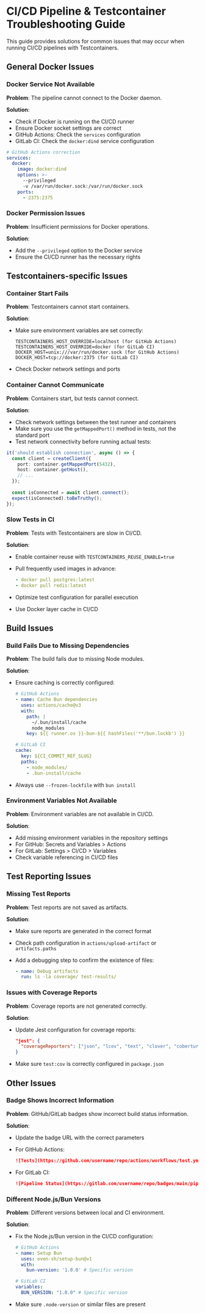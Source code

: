 # CI/CD Pipeline & Testcontainer Troubleshooting Guide

This guide provides solutions for common issues that may occur when running CI/CD pipelines with Testcontainers.

## General Docker Issues

### Docker Service Not Available

**Problem**: The pipeline cannot connect to the Docker daemon.

**Solution**:

- Check if Docker is running on the CI/CD runner
- Ensure Docker socket settings are correct
- GitHub Actions: Check the `services` configuration
- GitLab CI: Check the `docker:dind` service configuration

```yaml
# GitHub Actions correction
services:
  docker:
    image: docker:dind
    options: >-
      --privileged
      -v /var/run/docker.sock:/var/run/docker.sock
    ports:
      - 2375:2375
```

### Docker Permission Issues

**Problem**: Insufficient permissions for Docker operations.

**Solution**:

- Add the `--privileged` option to the Docker service
- Ensure the CI/CD runner has the necessary rights

## Testcontainers-specific Issues

### Container Start Fails

**Problem**: Testcontainers cannot start containers.

**Solution**:

- Make sure environment variables are set correctly:

  ```
  TESTCONTAINERS_HOST_OVERRIDE=localhost (for GitHub Actions)
  TESTCONTAINERS_HOST_OVERRIDE=docker (for GitLab CI)
  DOCKER_HOST=unix:///var/run/docker.sock (for GitHub Actions)
  DOCKER_HOST=tcp://docker:2375 (for GitLab CI)
  ```

- Check Docker network settings and ports

### Container Cannot Communicate

**Problem**: Containers start, but tests cannot connect.

**Solution**:

- Check network settings between the test runner and containers
- Make sure you use the `getMappedPort()` method in tests, not the standard port
- Test network connectivity before running actual tests:

```typescript
it('should establish connection', async () => {
  const client = createClient({
    port: container.getMappedPort(5432),
    host: container.getHost(),
    // ...
  });
  
  const isConnected = await client.connect();
  expect(isConnected).toBeTruthy();
});
```

### Slow Tests in CI

**Problem**: Tests with Testcontainers are slow in CI/CD.

**Solution**:

- Enable container reuse with `TESTCONTAINERS_REUSE_ENABLE=true`
- Pull frequently used images in advance:

  ```yaml
  - docker pull postgres:latest
  - docker pull redis:latest
  ```

- Optimize test configuration for parallel execution
- Use Docker layer cache in CI/CD

## Build Issues

### Build Fails Due to Missing Dependencies

**Problem**: The build fails due to missing Node modules.

**Solution**:

- Ensure caching is correctly configured:

  ```yaml
  # GitHub Actions
  - name: Cache Bun dependencies
    uses: actions/cache@v3
    with:
      path: |
        ~/.bun/install/cache
        node_modules
      key: ${{ runner.os }}-bun-${{ hashFiles('**/bun.lockb') }}
  
  # GitLab CI
  cache:
    key: ${CI_COMMIT_REF_SLUG}
    paths:
      - node_modules/
      - .bun-install/cache
  ```

- Always use `--frozen-lockfile` with `bun install`

### Environment Variables Not Available

**Problem**: Environment variables are not available in CI/CD.

**Solution**:

- Add missing environment variables in the repository settings
- For GitHub: Secrets and Variables > Actions
- For GitLab: Settings > CI/CD > Variables
- Check variable referencing in CI/CD files

## Test Reporting Issues

### Missing Test Reports

**Problem**: Test reports are not saved as artifacts.

**Solution**:

- Make sure reports are generated in the correct format
- Check path configuration in `actions/upload-artifact` or `artifacts.paths`
- Add a debugging step to confirm the existence of files:

  ```yaml
  - name: Debug artifacts
    run: ls -la coverage/ test-results/
  ```

### Issues with Coverage Reports

**Problem**: Coverage reports are not generated correctly.

**Solution**:

- Update Jest configuration for coverage reports:

  ```json
  "jest": {
    "coverageReporters": ["json", "lcov", "text", "clover", "cobertura"]
  }
  ```

- Make sure `test:cov` is correctly configured in `package.json`

## Other Issues

### Badge Shows Incorrect Information

**Problem**: GitHub/GitLab badges show incorrect build status information.

**Solution**:

- Update the badge URL with the correct parameters
- For GitHub Actions:

  ```markdown
  ![Tests](https://github.com/username/repo/actions/workflows/test.yml/badge.svg)
  ```

- For GitLab CI:

  ```markdown
  ![Pipeline Status](https://gitlab.com/username/repo/badges/main/pipeline.svg)
  ```

### Different Node.js/Bun Versions

**Problem**: Different versions between local and CI environment.

**Solution**:

- Fix the Node.js/Bun version in the CI/CD configuration:

  ```yaml
  # GitHub Actions
  - name: Setup Bun
    uses: oven-sh/setup-bun@v1
    with:
      bun-version: '1.0.0' # Specific version
  
  # GitLab CI
  variables:
    BUN_VERSION: "1.0.0" # Specific version
  ```

- Make sure `.node-version` or similar files are present
